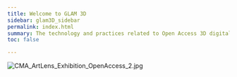 ```yaml
---
title: Welcome to GLAM 3D
sidebar: glam3D_sidebar
permalink: index.html
summary: The technology and practices related to Open Access 3D digital content creation and its release under Open Access principles are rapidly evolving. We hope to regularly update this paper and website in order to give you confidence that the information you are receiving is as relevant and timely as possible.
toc: false

---
```


![CMA_ArtLens_Exhibition_OpenAccess_2.jpg](images/CMA_ArtLens_Exhibition_OpenAccess_2.jpg "Cleveland Museum of Art")
